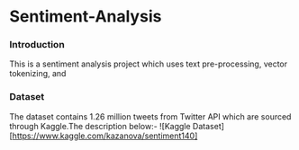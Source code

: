 # Sentiment-Analysis

### Introduction
This is a sentiment analysis project which uses text pre-processing, vector tokenizing, and 

### Dataset
The dataset contains 1.26 million tweets from Twitter API which are sourced through Kaggle.The description below:-
  ![Kaggle Dataset][https://www.kaggle.com/kazanova/sentiment140]

